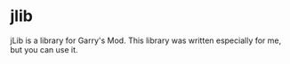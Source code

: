 # jlib
jLib is a library for Garry's Mod. This library was written especially for me, but you can use it.
